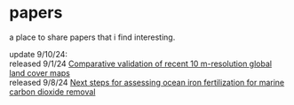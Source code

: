 # papers
a place to share papers that i find interesting.



update 9/10/24:
<br>released 9/1/24 [Comparative validation of recent 10 m-resolution global land cover maps](https://doi.org/10.1016/j.rse.2024.114316)
<br>released 9/8/24 [Next steps for assessing ocean iron fertilization for marine carbon dioxide removal](https://doi.org/10.3389/fclim.2024.1430957)

